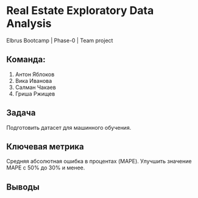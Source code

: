 # Real Estate Exploratory Data Analysis
Elbrus Bootcamp | Phase-0 | Team project


## Команда:
1. Антон Яблоков
2. Вика Иванова
3. Салман Чакаев
4. Гриша Ржищев

## Задача
Подготовить датасет для машинного обучения. 

## Ключевая метрика
Средняя абсолютная ошибка в процентах (MAPE). 
Улучшить значение MAPE с 50% до 30% и менее.

## Выводы
